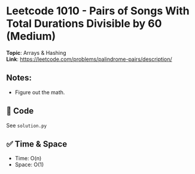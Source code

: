 # Leetcode 1010 - Pairs of Songs With Total Durations Divisible by 60 (Medium)

**Topic**: Arrays & Hashing  
**Link**: https://leetcode.com/problems/palindrome-pairs/description/

## Notes: 
 - Figure out the math. 

## 🧪 Code
See `solution.py`

## ✅ Time & Space
- Time: O(n)
- Space: O(1)